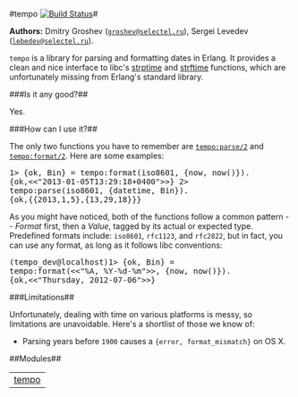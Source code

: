

#tempo [![Build Status](https://secure.travis-ci.org/selectel/tempo.png)](http://travis-ci.org/selectel/tempo)#


__Authors:__ Dmitry Groshev ([`groshev@selectel.ru`](mailto:groshev@selectel.ru)), Sergei Levedev ([`lebedev@selectel.ru`](mailto:lebedev@selectel.ru)).


`tempo` is a library for parsing and formatting dates in
Erlang. It provides a clean and nice interface to libc's
[strptime](http://linux.die.net/man/3/strptime) and
[strftime](http://linux.die.net/man/3/strftime) functions,
which are unfortunately missing from Erlang's standard library.

###<a name="Is_it_any_good?">Is it any good?</a>##



Yes.

###<a name="How_can_I_use_it?">How can I use it?</a>##


The only two functions you have to remember are [`tempo:parse/2`](tempo.md#parse-2)
and [`tempo:format/2`](tempo.md#format-2). Here are some examples:<pre>1> {ok, Bin} = tempo:format(iso8601, {now, now()}).
{ok,<<"2013-01-05T13:29:18+0400">>}
2> tempo:parse(iso8601, {datetime, Bin}).
{ok,{{2013,1,5},{13,29,18}}}</pre>

As you might have noticed, both of the functions follow a common
pattern -- *Format* first, then a *Value*, tagged by its actual
or expected type. Predefined formats include: `iso8601`, `rfc1123`,
and `rfc2822`, but in fact, you can use any format, as long as it
follows libc conventions:<pre>(tempo_dev@localhost)1> {ok, Bin} = tempo:format(<<"%A, %Y-%d-%m">>, {now, now()}).
{ok,<<"Thursday, 2012-07-06">>}</pre>

###<a name="Limitations">Limitations</a>##


Unfortunately, dealing with time on various platforms is messy, so limitations are
unavoidable. Here's a shortlist of those we know of:

* Parsing years before `1900` causes a `{error, format_mismatch}` on OS X.


##Modules##


<table width="100%" border="0" summary="list of modules">
<tr><td><a href="tempo.md" class="module">tempo</a></td></tr></table>
